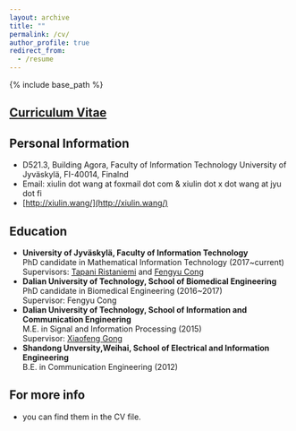 ```yaml
---
layout: archive
title: ""
permalink: /cv/
author_profile: true
redirect_from:
  - /resume
---
```


{% include base_path %}

[Curriculum Vitae](/files/CV_Wang_201903.pdf)
------

Personal Information
------
- D521.3, Building Agora, Faculty of Information Technology University of Jyväskylä, FI-40014, Finalnd
- Email: xiulin dot wang at foxmail dot com & xiulin dot x dot wang at jyu dot fi
- [http://xiulin.wang/](http://xiulin.wang/)

Education
------
* **University of Jyväskylä, Faculty of Information Technology**<br>PhD candidate in Mathematical Information Technology (2017~current)<br>Supervisors: [Tapani Ristaniemi]((http://users.jyu.fi/~riesta/)) and [Fengyu Cong]((http://www.escience.cn/people/cong/index.html))
* **Dalian University of Technology, School of Biomedical Engineering**<br>PhD candidate in Biomedical Engineering (2016~2017)<br>Supervisor: Fengyu Cong
* **Dalian University of Technology, School of Information and Communication Engineering**<br>M.E. in Signal and Information Processing (2015)<br>Supervisor: [Xiaofeng Gong]((http://faculty.dlut.edu.cn/xfgong/zh_CN/index/699431/list/index.htm))
* **Shandong Unversity,Weihai, School of Electrical and Information Engineering**<br>B.E. in Communication Engineering (2012) 

For more info
------
- you can find them in the CV file.
